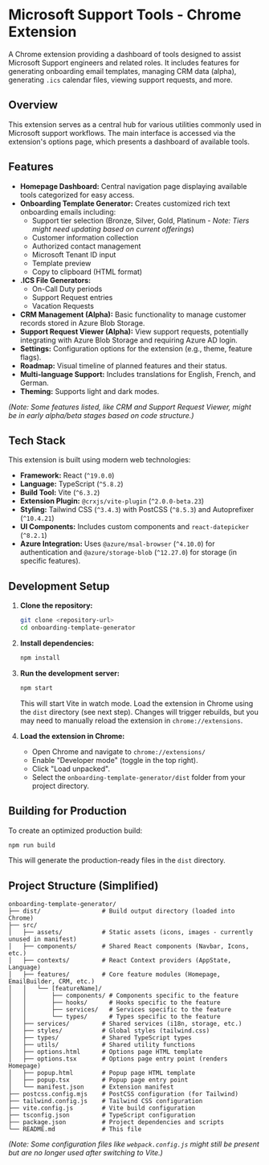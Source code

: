 # Microsoft Support Tools - Chrome Extension

A Chrome extension providing a dashboard of tools designed to assist Microsoft Support engineers and related roles. It includes features for generating onboarding email templates, managing CRM data (alpha), generating `.ics` calendar files, viewing support requests, and more.

## Overview

This extension serves as a central hub for various utilities commonly used in Microsoft support workflows. The main interface is accessed via the extension's options page, which presents a dashboard of available tools.

## Features

*   **Homepage Dashboard:** Central navigation page displaying available tools categorized for easy access.
*   **Onboarding Template Generator:** Creates customized rich text onboarding emails including:
    *   Support tier selection (Bronze, Silver, Gold, Platinum - *Note: Tiers might need updating based on current offerings*)
    *   Customer information collection
    *   Authorized contact management
    *   Microsoft Tenant ID input
    *   Template preview
    *   Copy to clipboard (HTML format)
*   **.ICS File Generators:**
    *   On-Call Duty periods
    *   Support Request entries
    *   Vacation Requests
*   **CRM Management (Alpha):** Basic functionality to manage customer records stored in Azure Blob Storage.
*   **Support Request Viewer (Alpha):** View support requests, potentially integrating with Azure Blob Storage and requiring Azure AD login.
*   **Settings:** Configuration options for the extension (e.g., theme, feature flags).
*   **Roadmap:** Visual timeline of planned features and their status.
*   **Multi-language Support:** Includes translations for English, French, and German.
*   **Theming:** Supports light and dark modes.

*(Note: Some features listed, like CRM and Support Request Viewer, might be in early alpha/beta stages based on code structure.)*

## Tech Stack

This extension is built using modern web technologies:

*   **Framework:** React (`^19.0.0`)
*   **Language:** TypeScript (`^5.8.2`)
*   **Build Tool:** Vite (`^6.3.2`)
*   **Extension Plugin:** `@crxjs/vite-plugin` (`^2.0.0-beta.23`)
*   **Styling:** Tailwind CSS (`^3.4.3`) with PostCSS (`^8.5.3`) and Autoprefixer (`^10.4.21`)
*   **UI Components:** Includes custom components and `react-datepicker` (`^8.2.1`)
*   **Azure Integration:** Uses `@azure/msal-browser` (`^4.10.0`) for authentication and `@azure/storage-blob` (`^12.27.0`) for storage (in specific features).

## Development Setup

1.  **Clone the repository:**
    ```bash
    git clone <repository-url>
    cd onboarding-template-generator
    ```
2.  **Install dependencies:**
    ```bash
    npm install
    ```
3.  **Run the development server:**
    ```bash
    npm start
    ```
    This will start Vite in watch mode. Load the extension in Chrome using the `dist` directory (see next step). Changes will trigger rebuilds, but you may need to manually reload the extension in `chrome://extensions`.

4.  **Load the extension in Chrome:**
    *   Open Chrome and navigate to `chrome://extensions/`
    *   Enable "Developer mode" (toggle in the top right).
    *   Click "Load unpacked".
    *   Select the `onboarding-template-generator/dist` folder from your project directory.

## Building for Production

To create an optimized production build:

```bash
npm run build
```

This will generate the production-ready files in the `dist` directory.

## Project Structure (Simplified)

```
onboarding-template-generator/
├── dist/                 # Build output directory (loaded into Chrome)
├── src/
│   ├── assets/           # Static assets (icons, images - currently unused in manifest)
│   ├── components/       # Shared React components (Navbar, Icons, etc.)
│   ├── contexts/         # React Context providers (AppState, Language)
│   ├── features/         # Core feature modules (Homepage, EmailBuilder, CRM, etc.)
│   │   └── [featureName]/
│   │       ├── components/ # Components specific to the feature
│   │       ├── hooks/      # Hooks specific to the feature
│   │       ├── services/   # Services specific to the feature
│   │       └── types/      # Types specific to the feature
│   ├── services/         # Shared services (i18n, storage, etc.)
│   ├── styles/           # Global styles (tailwind.css)
│   ├── types/            # Shared TypeScript types
│   ├── utils/            # Shared utility functions
│   ├── options.html      # Options page HTML template
│   ├── options.tsx       # Options page entry point (renders Homepage)
│   ├── popup.html        # Popup page HTML template
│   ├── popup.tsx         # Popup page entry point
│   └── manifest.json     # Extension manifest
├── postcss.config.mjs    # PostCSS configuration (for Tailwind)
├── tailwind.config.js    # Tailwind CSS configuration
├── vite.config.js        # Vite build configuration
├── tsconfig.json         # TypeScript configuration
├── package.json          # Project dependencies and scripts
└── README.md             # This file
```

*(Note: Some configuration files like `webpack.config.js` might still be present but are no longer used after switching to Vite.)*
